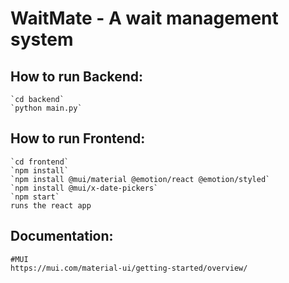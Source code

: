 # **WaitMate - A wait management system**

## **How to run Backend:**
    `cd backend`
    `python main.py`

## **How to run Frontend:**
    `cd frontend`
    `npm install`
    `npm install @mui/material @emotion/react @emotion/styled`
    `npm install @mui/x-date-pickers`
    `npm start`
    runs the react app

## **Documentation:** 
    #MUI
    https://mui.com/material-ui/getting-started/overview/

